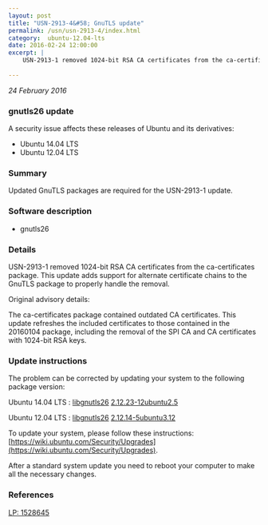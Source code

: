 ```yaml
---
layout: post
title: "USN-2913-4&#58; GnuTLS update"
permalink: /usn/usn-2913-4/index.html
category:  ubuntu-12.04-lts
date: 2016-02-24 12:00:00
excerpt: |
    USN-2913-1 removed 1024-bit RSA CA certificates from the ca-certificates package. This update adds support for alternate certificate chains to the GnuTLS package to properly handle the removal.
    
--- 
```

 
 

*24 February 2016*

### gnutls26 update

A security issue affects these releases of Ubuntu and its derivatives:

* Ubuntu 14.04 LTS
* Ubuntu 12.04 LTS

### Summary

Updated GnuTLS packages are required for the USN-2913-1 update. 

### Software description

* gnutls26 

### Details

USN-2913-1 removed 1024-bit RSA CA certificates from the ca-certificates package. This update adds support for alternate certificate chains to the GnuTLS package to properly handle the removal.

Original advisory details:

 The ca-certificates package contained outdated CA certificates. This update refreshes the included certificates to those contained in the 20160104 package, including the removal of the SPI CA and CA certificates with 1024-bit RSA keys. 

### Update instructions

The problem can be corrected by updating your system to the following package version:

Ubuntu 14.04 LTS
 : [libgnutls26](https://launchpad.net/ubuntu/+source/gnutls26) <span> [2.12.23-12ubuntu2.5](https://launchpad.net/ubuntu/+source/gnutls26/2.12.23-12ubuntu2.5) </span> 

Ubuntu 12.04 LTS
 : [libgnutls26](https://launchpad.net/ubuntu/+source/gnutls26) <span> [2.12.14-5ubuntu3.12](https://launchpad.net/ubuntu/+source/gnutls26/2.12.14-5ubuntu3.12) </span> 

To update your system, please follow these instructions: [https://wiki.ubuntu.com/Security/Upgrades](https://wiki.ubuntu.com/Security/Upgrades).

After a standard system update you need to reboot your computer to make all the necessary changes. 

### References

 
 [LP: 1528645](https://launchpad.net/bugs/1528645)
 

